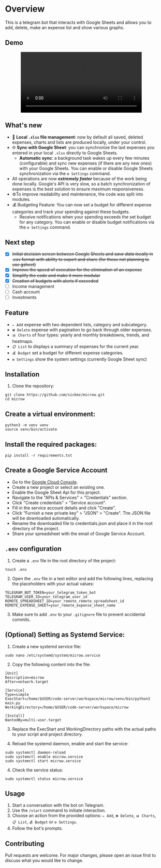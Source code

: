 # Overview
This is a telegram bot that interacts with Google Sheets and allows you to add, delete, make an expense list and show various graphs.

## Demo

<div align="center">
  <video src="https://github.com/sickmz/microw/assets/24682196/5d313126-2309-4a17-9004-7fac3babe1cb" width="400" />
</div>

## What's new
- 📝 **Local `.xlsx` file management**: now by default all saved, deleted expenses, charts and lists are produced locally, under your control.
- 🌐 **Sync with Google Sheet**: you can synchronize the last expenses you entered in your local `.xlsx` directly to Google Sheets.
    - **Automatic sync**: a background task wakes up every few minutes (configurable) and sync new expenses (if there are any new ones) with your Google Sheets. You can enable or disable Google Sheets synchronization via the `⚙️ Settings` command.
- All operations are now ***extremely faster*** because of the work being done locally. Google's API is very slow, so a batch synchronization of expenses is the best solution to ensure maximum responsiveness.
- ⚙️To improve readability and maintenance, the code was split into modules.
- 💰 Budgeting Feature: You can now set a budget for different expense categories and track your spending against these budgets.
    - Receive notifications when your spending exceeds the set budget for any category. You can enable or disable budget notifications via the `⚙️ Settings` command.

## Next step
- [x] ~~Initial decision screen between Google Sheets and *save data locally* in .csv format with ability to export and share (for those not planning to use gsheet)~~
- [x] ~~Improve the speed of execution for the elimination of an expense~~
- [x] ~~Simplify the code and make it more modular~~
- [x] ~~Creation of budgets with alerts if exceeded~~
- [ ] Income management
- [ ] Cash account
- [ ] Investments

## Feature
- `✏️ Add` expense with two dependent lists, category and subcategory.
- `❌ Delete` expense with pagination to go back through older expenses.
- `📊 Charts` of four types: yearly and monthly breakdowns, trends, and heatmaps.
- `📋 List` to displays a summary of expenses for the current year.
- `💰 Budget` set a budget for different expense categories.
- `⚙️ Settings` show the system settings (currently Google Sheet sync)

## Installation

1. Clone the repository:

```
git clone https://github.com/sickmz/microw.git
cd microw
```

## Create a virtual environment:

```
python3 -m venv venv
source venv/bin/activate
```

## Install the required packages:

```
pip install -r requirements.txt
```

## Create a Google Service Account
- Go to the [Google Cloud Console](https://console.cloud.google.com/).
- Create a new project or select an existing one.
- Enable the Google Sheet Api for this project.
- Navigate to the "APIs & Services" > "Credentials" section.
- Click "Create credentials" > "Service account".
- Fill in the service account details and click "Create".
- Click "Furnish a new private key" > "JSON" > "Create". The JSON file will be downloaded automatically.
- Rename the downloaded file to credentials.json and place it in the root directory of the project.
- Share your spreadsheet with the email of Google Service Account.

## `.env` configuration

1. Create a `.env` file in the root directory of the project:

```
touch .env
```

2. Open the `.env` file in a text editor and add the following lines, replacing the placeholders with your actual values:

```
TELEGRAM_BOT_TOKEN=your_telegram_token_bot
TELEGRAM_USER_ID=your_telegram_user_id
REMOTE_SPREADSHEET_ID=your_remote_remote_spreadsheet_id
REMOTE_EXPENSE_SHEET=your_remote_expense_sheet_name
```

3. Make sure to add `.env` to your `.gitignore` file to prevent accidental commits.

## (Optional) Setting as Systemd Service:

1. Create a new systemd service file:

```
sudo nano /etc/systemd/system/microw.service
```

2. Copy the following content into the file:

```
[Unit]
Description=microw
After=network.target

[Service]
Type=simple
ExecStart=/home/$USER/code-server/workspace/microw/venv/bin/python3 main.py
WorkingDirectory=/home/$USER/code-server/workspace/microw

[Install]
WantedBy=multi-user.target
```

3. Replace the ExecStart and WorkingDirectory paths with the actual paths to your script and project directory.

4. Reload the systemd daemon, enable and start the service:

```
sudo systemctl daemon-reload
sudo systemctl enable microw.service
sudo systemctl start microw.service
```

4. Check the service status:

```
sudo systemctl status microw.service
```

## Usage

1. Start a conversation with the bot on Telegram.
2. Use the `/start` command to initiate interaction.
3. Choose an action from the provided options: `✏️ Add`, `❌ Delete`, `📊 Charts`, `📋 List`, `💰 Budget` or `⚙️ Settings`.
4. Follow the bot's prompts.

## Contributing

Pull requests are welcome. For major changes, please open an issue first to discuss what you would like to change.
